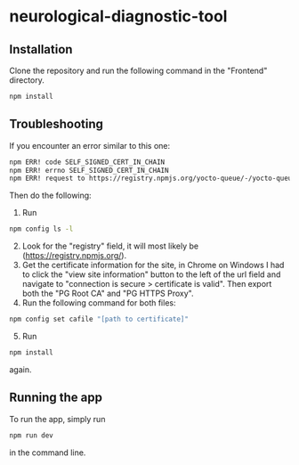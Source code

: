 # neurological-diagnostic-tool

## Installation

Clone the repository and run the following command in the "Frontend" directory.

```bash
npm install
```

## Troubleshooting

If you encounter an error similar to this one:

```bash
npm ERR! code SELF_SIGNED_CERT_IN_CHAIN
npm ERR! errno SELF_SIGNED_CERT_IN_CHAIN
npm ERR! request to https://registry.npmjs.org/yocto-queue/-/yocto-queue-0.1.0.tgz failed, reason: self-signed certificate in certificate chain
```

Then do the following:

1. Run

```bash
npm config ls -l
```

2. Look for the "registry" field, it will most likely be (https://registry.npmjs.org/).
3. Get the certificate information for the site, in Chrome on Windows I had to click the "view site information" button to the left of the url field and navigate to "connection is secure > certificate is valid". Then export both the "PG Root CA" and "PG HTTPS Proxy".
4. Run the following command for both files:

```bash
npm config set cafile "[path to certificate]"
```

5. Run

```bash
npm install
```

again.

## Running the app

To run the app, simply run

```bash
npm run dev
```

in the command line.

